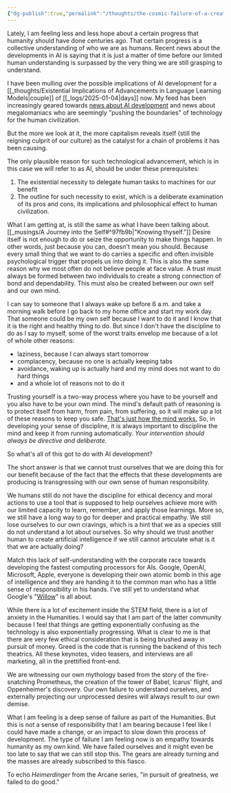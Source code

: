 ```yaml
---
{"dg-publish":true,"permalink":"/thoughts/the-cosmic-failure-of-a-creator/","noteIcon":"","created":"2025-01-06"}
---
```


Lately, I am feeling less and less hope about a certain progress that humanity should have done centuries ago. That certain progress is a collective understanding of who we are as humans. Recent news about the developments in AI is saying that it is just a matter of time before our limited human understanding is surpassed by the very thing we are still grasping to understand.

I have been mulling over the possible implications of AI development for a [[_thoughts/Existential Implications of Advancements in Language Learning Models\|couple]] of [[_logs/2025-01-04\|days]] now. My feed has been increasingly geared towards [news about AI development](https://youtu.be/ixgunKpy61s) and news about megalomaniacs who are seemingly "pushing the boundaries" of technology for the human civilization.

But the more we look at it, the more capitalism reveals itself (still the reigning culprit of our culture) as the catalyst for a chain of problems it has been causing.

The only plausible reason for such technological advancement, which is in this case we will refer to as AI, should be under these prerequisites:
1. The existential necessity to delegate human tasks to machines for our benefit
2. The outline for such necessity to exist, which is a deliberate examination of its pros and cons, its implications and philosophical effect to human civilization.

What I am getting at, is still the same as what I have been talking about. [[_musings/A Journey into the Self#^97fb9b\|"Knowing thyself."]] Desire itself is not enough to do or seize the opportunity to make things happen. In other words, just because you can, doesn't mean you should. Because every small thing that we want to do carries a specific and often invisible psychological trigger that propels us into doing it. This is also the same reason why we most often do not believe people at face value. A trust must always be formed between two individuals to create a strong connection of bond and dependability. This must also be created between our own self and our own mind.

I can say to someone that I always wake up before 6 a.m. and take a morning walk before I go back to my home office and start my work day. That someone could be my own self because I want to do it and I know that it is the right and healthy thing to do. But since I don't have the discipline to do as I say to myself, some of the worst traits envelop me because of a lot of whole other reasons:

- laziness, because I can always start tomorrow
- complacency, because no one is actually keeping tabs
- avoidance, waking up is actually hard and my mind does not want to do hard things
- and a whole lot of reasons not to do it

Trusting yourself is a two-way process where you have to be yourself and you also have to be your own mind. The mind's default path of reasoning is to protect itself from harm, from pain, from suffering, so it will make up a lot of these reasons to keep you safe. [That's just how the mind works.](https://adaa.org/learn-from-us/from-the-experts/blog-posts/consumer/thoughts-are-just-thoughts) So, in developing your sense of discipline, it is always important to discipline the mind and keep it from running automatically. _Your intervention should always be directive and deliberate._

So what's all of this got to do with AI development?

The short answer is that we cannot trust ourselves that we are doing this for our benefit because of the fact that the effects that these developments are producing is transgressing with our own sense of human responsibility.

We humans still do not have the discipline for ethical decency and moral actions to use a tool that is supposed to help ourselves achieve more with our limited capacity to learn, remember, and apply those learnings. More so, we still have a long way to go for deeper and practical empathy. We still lose ourselves to our own cravings, which is a hint that we as a species still do not understand a lot about ourselves. So why should we trust another human to create artificial intelligence if we still cannot articulate what is it that we are actually doing?

Match this lack of self-understanding with the corporate race towards developing the fastest computing processors for AIs. Google, OpenAI, Microsoft, Apple, everyone is developing their own atomic bomb in this age of intelligence and they are handing it to the common man who has a little sense of responsibility in his hands. I've still yet to understand what Google's "[Willow](https://www.bbc.com/news/articles/c791ng0zvl3o)" is all about. 

While there is a lot of excitement inside the STEM field, there is a lot of anxiety in the Humanities. I would say that I am part of the latter community because I feel that things are getting exponentially confusing as the technology is also exponentially progressing. What is clear to me is that there are very few ethical consideration that is being brushed away in pursuit of money. Greed is the code that is running the backend of this tech theatrics. All these keynotes, video teasers, and interviews are all marketing, all in the prettified front-end.

We are witnessing our own mythology based from the story of the fire-snatching Prometheus, the creation of the tower of Babel, Icarus' flight, and Oppenheimer's discovery. Our own failure to understand ourselves, and externally projecting our unprocessed desires will always result to our own demise. 

What I am feeling is a deep sense of failure as part of the Humanities. But this is not a sense of responsibility that I am bearing because I feel like I could have made a change, or an impact to slow down this process of development. The type of failure I am feeling now is an empathy towards humanity as my own kind. We have failed ourselves and it might even be too late to say that we can still stop this. The gears are already turning and the masses are already subscribed to this fiasco.

To echo _Heimerdinger_ from the Arcane series, "in pursuit of greatness, we failed to do good."